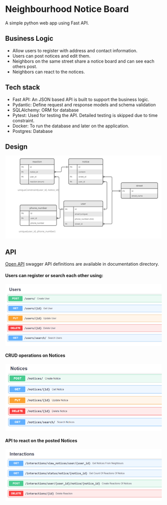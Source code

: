 # Neighbourhood Notice Board
A simple python web app using Fast API.
## Business Logic
 - Allow users to register with address and contact information.
 - Users can post notices and edit them.
 - Neighbors on the same street share a notice board and can see each others post.
 - Neighbors can react to the notices.
## Tech stack
 - Fast API: An JSON based API is built to support the business logic.
 - Pydantic: Define request and response models and schema validation 
 - SQLAlchemy: ORM for database
 - Pytest: Used for testing the API. Detailed testing is skipped due to time constraint.
 - Docker: To run the database and later on the application.
 - Postgres: Database
## Design
![Entity Relationship diagram](documentation/notice_board_erd.jpg)

## API

[Open API](documentation/openapi.json) swagger API definitions are available in documentation directory.

#### Users can register or search each other using:
![User API](documentation/user_api.png)

#### CRUD operations on Notices
![Notice API](documentation/notice_api.png)

#### API to react on the posted Notices
![Reaction API](documentation/reaction_api.png)




